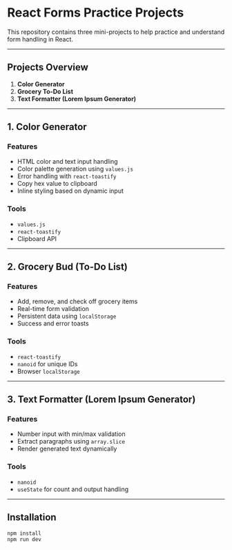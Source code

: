 # React Forms Practice Projects

This repository contains three mini-projects to help practice and understand form handling in React.

---

## Projects Overview

1. **Color Generator**
2. **Grocery To-Do List**
3. **Text Formatter (Lorem Ipsum Generator)**

---

## 1. Color Generator

### Features

- HTML color and text input handling
- Color palette generation using `values.js`
- Error handling with `react-toastify`
- Copy hex value to clipboard
- Inline styling based on dynamic input

### Tools

- `values.js`
- `react-toastify`
- Clipboard API

---

## 2. Grocery Bud (To-Do List)

### Features

- Add, remove, and check off grocery items
- Real-time form validation
- Persistent data using `localStorage`
- Success and error toasts

### Tools

- `react-toastify`
- `nanoid` for unique IDs
- Browser `localStorage`

---

## 3. Text Formatter (Lorem Ipsum Generator)

### Features

- Number input with min/max validation
- Extract paragraphs using `array.slice`
- Render generated text dynamically

### Tools

- `nanoid`
- `useState` for count and output handling

---

## Installation

```bash
npm install
npm run dev
```
